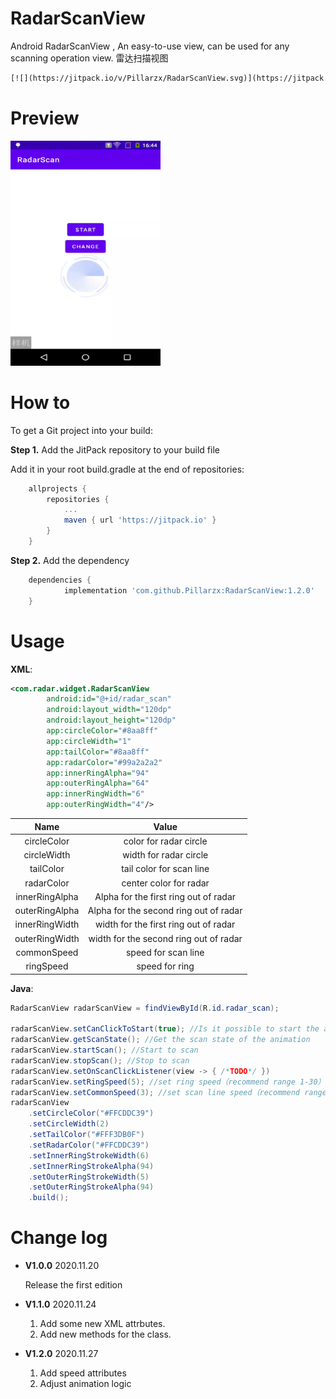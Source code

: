 # RadarScanView
Android RadarScanView , An easy-to-use view, can be used for any scanning operation view.  雷达扫描视图

```html
[![](https://jitpack.io/v/Pillarzx/RadarScanView.svg)](https://jitpack.io/#Pillarzx/RadarScanView)
```



# Preview

<img src="https://github.com/Pillarzx/RadarScanView/blob/main/img/screen2.gif" width="240" height="360">

# How to

To get a Git project into your build:

**Step 1.** Add the JitPack repository to your build file

Add it in your root build.gradle at the end of repositories:

```groovy
	allprojects {
		repositories {
			...
			maven { url 'https://jitpack.io' }
		}
	}
```

**Step 2.** Add the dependency

```groovy
	dependencies {
	        implementation 'com.github.Pillarzx:RadarScanView:1.2.0'
	}
```



# Usage

**XML**:

```xml
<com.radar.widget.RadarScanView
        android:id="@+id/radar_scan"
        android:layout_width="120dp"
        android:layout_height="120dp"
        app:circleColor="#8aa8ff"  
        app:circleWidth="1"
        app:tailColor="#8aa8ff"
        app:radarColor="#99a2a2a2"
        app:innerRingAlpha="94"
        app:outerRingAlpha="64"
        app:innerRingWidth="6"
        app:outerRingWidth="4"/>
```



|      Name      |                 Value                  |
| :------------: | :------------------------------------: |
|  circleColor   |        color for  radar circle         |
|  circleWidth   |         width for radar circle         |
|   tailColor    |        tail color for scan line        |
|   radarColor   |         center color for radar         |
| innerRingAlpha | Alpha for the first ring out of radar  |
| outerRingAlpha | Alpha for the second ring out of radar |
| innerRingWidth | width for the first ring out of radar  |
| outerRingWidth | width for the second ring out of radar |
|  commonSpeed   |          speed for scan line           |
|   ringSpeed    |             speed for ring             |



**Java**:

```java
RadarScanView radarScanView = findViewById(R.id.radar_scan);

radarScanView.setCanClickToStart(true); //Is it possible to start the animation by clicking the view
radarScanView.getScanState(); //Get the scan state of the animation
radarScanView.startScan(); //Start to scan
radarScanView.stopScan(); //Stop to scan
radarScanView.setOnScanClickListener(view -> { /*TODO*/ })  
radarScanView.setRingSpeed(5); //set ring speed（recommend range 1-30）
radarScanView.setCommonSpeed(3); //set scan line speed（recommend range 1-30）
radarScanView
    .setCircleColor("#FFCDDC39")
	.setCircleWidth(2)
    .setTailColor("#FFF3DB0F")
    .setRadarColor("#FFCDDC39")
    .setInnerRingStrokeWidth(6)
    .setInnerRingStrokeAlpha(94)
    .setOuterRingStrokeWidth(5)
    .setOuterRingStrokeAlpha(94)
    .build(); 

```



# Change log

- **V1.0.0**  2020.11.20  

  Release the first edition

- **V1.1.0**  2020.11.24

  1. Add some new XML attrbutes.
  2. Add new methods for the class.
  
- **V1.2.0** 2020.11.27

  1. Add speed attributes
  2. Adjust animation logic



